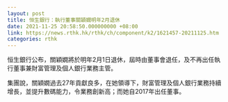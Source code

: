 ```yaml
---
layout: post
title: 恒生銀行：執行董事關穎嫺明年2月退休
date: 2021-11-25 20:58:50.000000000 +08:00
link: https://news.rthk.hk/rthk/ch/component/k2/1621457-20211125.htm
categories: rthk
---
```


恒生銀行公布，關穎嫺將於明年2月1日退休，屆時由董事會退任，及不再出任執行董事兼財富管理及個人銀行業務主管。

集團說，關穎嫺過去27年貢獻良多，在她領導下，財富管理及個人銀行業務持續增長，並提升數碼能力，令業務創新高；而她自2017年出任董事。
